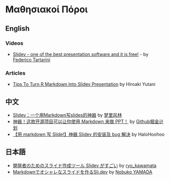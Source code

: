 # Μαθησιακοί Πόροι

## English

### Videos

- [Slidev - one of the best presentation software and it is free!](https://www.youtube.com/watch?v=oSgM6GoSwyY) - by [Federico Tartarini](https://www.youtube.com/@FedericoTartarini)

### Articles

- [Tips To Turn R Markdown Into Slidev Presentation](https://yutani.rbind.io/post/2021-06-05-tips-to-turn-r-markdown-into-slidev-presentation/) by Hiroaki Yutani

## 中文

- [Slidev：一个用Markdown写slides的神器](https://zhuanlan.zhihu.com/p/372729473) by [梦里风林](https://www.zhihu.com/people/meng-li-feng-lin)
- [神器！这款开源项目可以让你使用 Markdown 来做 PPT！](https://zhuanlan.zhihu.com/p/377567327) by [Github掘金计划](https://www.zhihu.com/people/github-stars)
- [【用 markdown 写 Slide!】神器 Slidev 的安装及 bug 解决](https://blog.csdn.net/weixin_43828250/article/details/116664775) by HaloHoohoo

## 日本語

- [開発者のためのスライド作成ツール Slidev がすごい](https://zenn.dev/ryo_kawamata/articles/introduce-slidev) by [ryo_kawamata](https://zenn.dev/ryo_kawamata)
- [Markdownでオシャレなスライドを作るSli.dev](https://qiita.com/e99h2121/items/a115f8865a0dc21bb462) by [Nobuko YAMADA](https://qiita.com/e99h2121)
